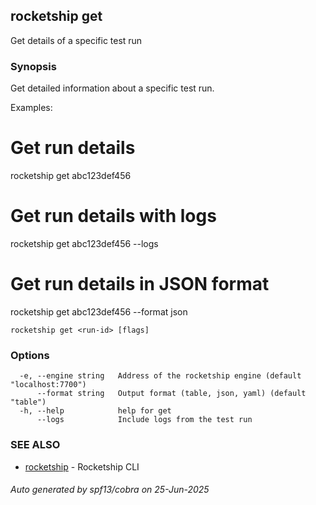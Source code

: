 ## rocketship get

Get details of a specific test run

### Synopsis

Get detailed information about a specific test run.

Examples:
  # Get run details
  rocketship get abc123def456

  # Get run details with logs
  rocketship get abc123def456 --logs

  # Get run details in JSON format
  rocketship get abc123def456 --format json

```
rocketship get <run-id> [flags]
```

### Options

```
  -e, --engine string   Address of the rocketship engine (default "localhost:7700")
      --format string   Output format (table, json, yaml) (default "table")
  -h, --help            help for get
      --logs            Include logs from the test run
```

### SEE ALSO

* [rocketship](rocketship.md)	 - Rocketship CLI

###### Auto generated by spf13/cobra on 25-Jun-2025
